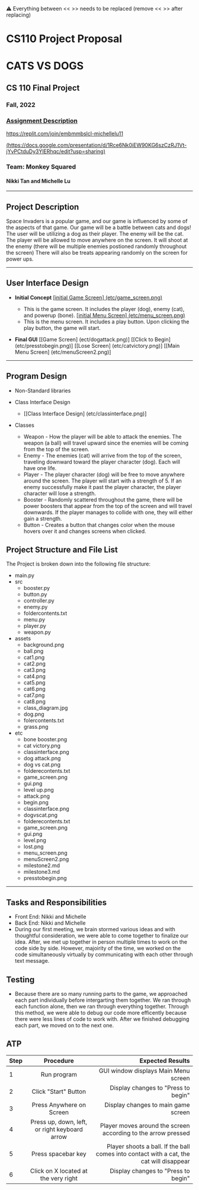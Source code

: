 :warning: Everything between << >> needs to be replaced (remove << >> after replacing)
# CS110 Project Proposal
# CATS VS DOGS
## CS 110 Final Project
### Fall, 2022
### [Assignment Description](https://docs.google.com/document/d/1H4R6yLL7som1lglyXWZ04RvTp_RvRFCCBn6sqv-82ps/edit?usp=sharing)

https://replit.com/join/embmmbslcl-michellelu11

[(https://docs.google.com/presentation/d/1Rce6Nk0iEW90KG6szCzRJ1Vt-jYvPCtduDy3YlERhqc/edit?usp=sharing)](#)

### Team: Monkey Squared
#### Nikki Tan and Michelle Lu

***

## Project Description

Space Invaders is a popular game, and our game is influenced by some of the aspects of that game. Our game will be a battle between cats and dogs! The user will be utilizing a dog as their player. The enemy will be the cat. The player will be allowed to move anywhere on the screen. It will shoot at the enemy (there will be multiple enemies postioned randomly throughout the screen) There will also be treats appearing randomly on the screen for power ups.

***    

## User Interface Design

- **Initial Concept**
  [[initial Game Screen] (etc/game_screen.png)](https://replit.com/@MichelleLu11/monkeysquared#etc/game_screen.png)
  - This is the game screen. It includes the player (dog), enemy (cat), and powerup (bone).
  [[initial Menu Screen] (etc/menu_screen.png)](https://replit.com/@MichelleLu11/monkeysquared#etc/menu_screen.png)
  - This is the menu screen. It includes a play button. Upon clicking the play button, the game will start.
    
    
- **Final GUI**
  [[Game Screen] (ect/dogattack.png)]
  [[Click to Begin] (etc/presstobegin.png)]
  [[Lose Screen] (etc/catvictory.png)]
  [[Main Menu Screen] (etc/menuScreen2.png)]

***        

## Program Design

* Non-Standard libraries
    
* Class Interface Design
    * [[Class Interface Design] (etc/classinterface.png)]
  
* Classes
    * Weapon - How the player will be able to attack the enemies. The weapon (a ball) will travel upward since the enemies will be coming from the top of the screen.
    * Enemy - The enemies (cat) will arrive from the top of the screen, traveling downward toward the player character (dog). Each will have one life. 
    * Player - The player character (dog) will be free to move anywhere around the screen. The player will start with a strength of 5. If an enemy successfully make it past the player character, the player character will lose a strength. 
    * Booster - Randomly scattered throughout the game, there will be power boosters that appear from the top of the screen and will travel downwards. If the player manages to collide with one, they will either gain a strength.
    * Button - Creates a button that changes color when the mouse hovers over it and changes screens when clicked.



## Project Structure and File List

The Project is broken down into the following file structure:

* main.py
* src
    * booster.py
    * button.py
    * controller.py
    * enemy.py
    * foldercontents.txt
    * menu.py
    * player.py
    * weapon.py
* assets
    * background.png
    * ball.png
    * cat1.png
    * cat2.png
    * cat3.png
    * cat4.png
    * cat5.png
    * cat6.png
    * cat7.png
    * cat8.png
    * class_diagram.jpg
    * dog.png
    * folercontents.txt
    * grass.png
* etc
    * bone booster.png
    * cat victory.png
    * classinterface.png
    * dog attack.png
    * dog vs cat.png
    * folderecontents.txt
    * game_screen.png
    * gui.png
    * level up.png
    * attack.png
    * begin.png
    * classinterface.png
    * dogvscat.png
    * folderecontents.txt
    * game_screen.png
    * gui.png
    * level.png
    * lost.png
    * menu_screen.png
    * menuScreen2.png
    * milestone2.md
    * milestone3.md
    * presstobegin.png

***

## Tasks and Responsibilities 
* Front End: Nikki and Michelle
* Back End: Nikki and Michelle
* During our first meeting, we brain stormed various ideas and with thoughtful consideration, we were able to come together to finalize our idea. After, we met up together in person multiple times to work on the code side by side. However, majoirity of the time, we worked on the code simultaneously virtually by communicating with each other through text message.

## Testing

*  Because there are so many running parts to the game, we approached each part individually before intergarting them together. We ran through each function alone, then we ran through everything together. Through this method, we were able to debug our code more efficently because there were less lines of code to work with. After we finished debugging each part, we moved on to the next one.

## ATP

| Step                 |Procedure             |Expected Results                   |
|----------------------|:--------------------:|----------------------------------:|
|  1                   | Run program          | GUI window displays Main Menu screen|
|  2                   | Click "Start" Button | Display changes to "Press to begin"|
|  3                   | Press Anywhere on Screen | Display changes to main game screen |
|  4                   | Press up, down, left, or right keyboard arrow | Player moves around the screen according to the arrow pressed |
|  5                   | Press spacebar key   | Player shoots a ball. If the ball comes into contact with a cat, the cat will disappear |
|  6                   | Click on X located at the very right | Display changes to "Press to begin" |